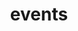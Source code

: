 ---
title: events
registryType: instrumentation
tags:
  - opentracing
  - 
repo: https://github.com/opentracing-contrib/events
license: MIT License
description: a place for presentations and conversations around events for OpenTracing
authors: OpenTracing Contributors
---